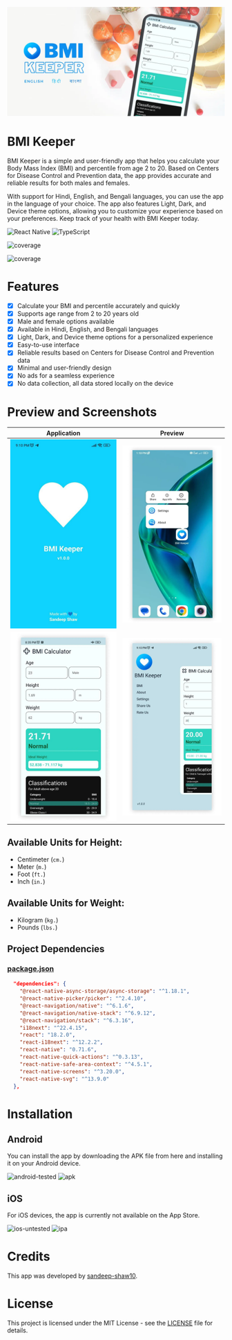![Banner](./static/banner.webp)

# BMI Keeper

BMI Keeper is a simple and user-friendly app that helps you calculate your Body Mass Index (BMI) and percentile from age 2 to 20. Based on Centers for Disease Control and Prevention data, the app provides accurate and reliable results for both males and females. 

With support for Hindi, English, and Bengali languages, you can use the app in the language of your choice. The app also features Light, Dark, and Device theme options, allowing you to customize your experience based on your preferences. Keep track of your health with BMI Keeper today.

![React Native](https://img.shields.io/badge/React_Native-20232A?style=for-the-badge&logo=react&logoColor=61DAFB)
![TypeScript](https://img.shields.io/badge/TypeScript-007ACC?style=for-the-badge&logo=typescript&logoColor=white)

![coverage](https://img.shields.io/badge/version-1.0.0-cyan)

![coverage](https://img.shields.io/badge/Language-English%2c%20Hindi%2c%20Bengali-orange)

# Features
- [x] Calculate your BMI and percentile accurately and quickly
- [x] Supports age range from 2 to 20 years old
- [x] Male and female options available
- [x] Available in Hindi, English, and Bengali languages
- [x] Light, Dark, and Device theme options for a personalized experience
- [x] Easy-to-use interface
- [x] Reliable results based on Centers for Disease Control and Prevention data
- [x] Minimal and user-friendly design
- [x] No ads for a seamless experience
- [x] No data collection, all data stored locally on the device

# Preview and Screenshots

| Application  | Preview |
| --- | --- |
| ![preview2](./static/2.webp) | ![preview1](./static/1.webp) | 
| ![preview3](./static/3.webp) | ![preview4](./static/4.webp) | 


## Available Units for Height:
- Centimeter (`cm.`)
- Meter (`m.`)
- Foot (`ft.`)
- Inch (`in.`)

## Available Units for Weight:
- Kilogram (`kg.`)
- Pounds (`lbs.`)

## Project Dependencies

### [package.json](./package.json)

```json
  "dependencies": {
    "@react-native-async-storage/async-storage": "^1.18.1",
    "@react-native-picker/picker": "^2.4.10",
    "@react-navigation/native": "^6.1.6",
    "@react-navigation/native-stack": "^6.9.12",
    "@react-navigation/stack": "^6.3.16",
    "i18next": "^22.4.15",
    "react": "18.2.0",
    "react-i18next": "^12.2.2",
    "react-native": "0.71.6",
    "react-native-quick-actions": "^0.3.13",
    "react-native-safe-area-context": "^4.5.1",
    "react-native-screens": "^3.20.0",
    "react-native-svg": "^13.9.0"
  },
```


# Installation

## Android
You can install the app by downloading the APK file from here and installing it on your Android device. 

![android-tested](https://img.shields.io/badge/tested-✔️-green)
![apk](https://img.shields.io/badge/apk-Unavailable-232f3e)

## iOS
For iOS devices, the app is currently not available on the App Store.

![ios-untested](https://img.shields.io/badge/tested-X-red)
![ipa](https://img.shields.io/badge/ipk-Unavailable-082f49)


# Credits
This app was developed by [sandeep-shaw10](https://github.com/sandeep-shaw10).

# License
This project is licensed under the MIT License - see the [LICENSE](./LICENSE) file for details.